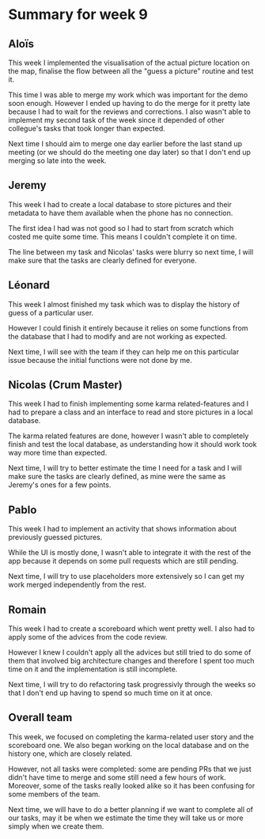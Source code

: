 # Summary for week 9


## Aloïs 

This week I implemented the visualisation of the actual picture location on the map, finalise the flow between all the "guess a picture" routine and test it.

This time I was able to merge my work which was important for the demo soon enough. However I ended up having to do the merge for it pretty late because I had to wait for the reviews and corrections. I also wasn't able to implement my second task of the week since it depended of other collegue's tasks that took longer than expected.

Next time I should aim to merge one day earlier before the last stand up meeting (or we should do the meeting one day later) so that I don't end up merging so late into the week.

## Jeremy

This week I had to create a local database to store pictures and their metadata to have them available when the phone has no connection.

The first idea I had was not good so I had to start from scratch which costed me quite some time. This means I couldn't complete it on time.

The line between my task and Nicolas' tasks were blurry so next time, I will make sure that the tasks are clearly defined for everyone.

## Léonard 

This week I almost finished my task which was to display the history of guess of a particular user.

However I could finish it entirely because it relies on some functions from the database that I had to modify and are not working as expected.

Next time, I will see with the team if they can help me on this particular issue because the initial functions were not done by me.

## Nicolas (Crum Master)

This week I had to finish implementing some karma related-features and I had to prepare a class and an interface to read and store pictures in a local database.

The karma related features are done, however I wasn't able to completely finish and test the local database, as understanding how it should work took way more time than expected.

Next time, I will try to better estimate the time I need for a task and I will make sure the tasks are clearly defined, as mine were the same as Jeremy's ones for a few points.

## Pablo 

This week I had to implement an activity that shows information about previously guessed pictures.

While the UI is mostly done, I wasn't able to integrate it with the rest of the app because it depends on some pull requests which are still pending.

Next time, I will try to use placeholders more extensively so I can get my work merged independently from the rest.

## Romain 

This week I had to create a scoreboard which went pretty well. I also had to apply some of the advices from the code review.

However I knew I couldn't apply all the advices but still tried to do some of them that involved big architecture changes and therefore I spent too much time on it and the implementation is still incomplete.

Next time, I will try to do refactoring task progressivly through the weeks so that I don't end up having to spend so much time on it at once.


## Overall team

This week, we focused on completing the karma-related user story and the scoreboard one. We also began working on the local database and on the history one, which are closely related.

However, not all tasks were completed: some are pending PRs that we just didn't have time to merge and some still need a few hours of work. Moreover, some of the tasks really looked alike so it has been confusing for some members of the team.

Next time, we will have to do a better planning if we want to complete all of our tasks, may it be when we estimate the time they will take us or more simply when we create them.

